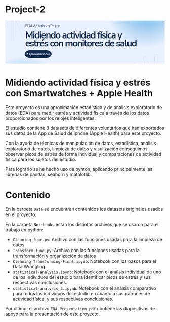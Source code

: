 # Project-2
![cover](EDAportada.PNG)

# Midiendo actividad física y estrés con Smartwatches + Apple Health
Este proyecto es una aproximación estadística y de análisis exploratorio de datos (EDA) para medir estrés y actividad física a través de los datos proporcionados por los relojes inteligentes. 

El estudio contiene 8 datasets de diferentes voluntarios que han exportados sus datos de la App de Salud de iphone (Apple Health) para este proyecto. 

Con la ayuda de técnicas de  manipulación de datos, estadística, análisis exploratorio de datos, limpieza de datos y visulización conseguimos observar picos de estrés de forma indvidual y comparaciones de actividad física para los sujetos del estudio. 

Para lograrlo se he hecho uso de pyhton, aplicando principalmente las librerías de pandas, seaborn y matplotlib.  

# Contenido

En la carpeta `Data` se encuentran contenidos los datasets originales usados en el proyecto. 

En la carpeta `Notebooks` están los distintos archivos que se usaron para el trabajo en python:
- `Cleaning_func.py`: Archivo con las funciones usadas para la limpieza de datos
- `Transform_func.py`: Archivo con las funciones usadas para la transformación y organización de datos
- `Cleaning-Transforming-Final.ipynb`: Notebook con los pasos para el Data Wrangling.
- `statistical-analysis.ipynb`: Notebook con el análsis individual de uno de los individuos del estudio para identificar picos de estrés y sus respectivas conclusiones.
- `statistical-analysis_2.ipynb`: Notebook con el análsis comparativo para todos los individuos del estudio en cuanto a sus patrones de actividad física, y sus respectivas conclusiones. 

Por último, el archivo `EDA Presentation.pdf` contiene las diapositivas de apoyo para la presentación de este proyecto.
